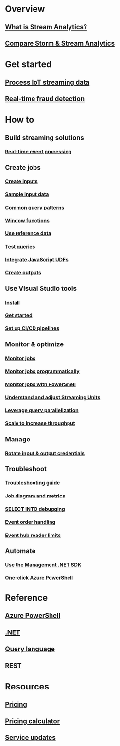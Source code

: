 # Overview
## [What is Stream Analytics?](stream-analytics-introduction.md)
## [Compare Storm & Stream Analytics](stream-analytics-comparison-storm.md)

# Get started
## [Process IoT streaming data](stream-analytics-get-started-with-azure-stream-analytics-to-process-data-from-iot-devices.md)
## [Real-time fraud detection](stream-analytics-real-time-fraud-detection.md)
<!-- Not Available ## [Analyze data with Power BI](stream-analytics-power-bi-dashboard.md) -->

# How to

## Build streaming solutions
<!-- Not Available ### [Social media](stream-analytics-twitter-sentiment-analysis-trends.md) -->
<!-- Not Available ### [Real-time scoring with Machine Learning](stream-analytics-machine-learning-integration-tutorial.md) -->
### [Real-time event processing](stream-analytics-real-time-event-processing-reference-architecture.md)
<!-- Not Available ### [Anomaly detection in Azure usage guide (preview)](stream-analytics-machine-learning-anomaly-detection.md)-->

## Create jobs
### [Create inputs](stream-analytics-define-inputs.md)
### [Sample input data](stream-analytics-sample-data-input.md)
### [Common query patterns](stream-analytics-stream-analytics-query-patterns.md)
### [Window functions](stream-analytics-window-functions.md)
### [Use reference data](stream-analytics-use-reference-data.md)
### [Test queries](stream-analytics-test-query.md)
### [Integrate JavaScript UDFs](stream-analytics-javascript-user-defined-functions.md)
<!-- Not Available ### [Integrate REST API & Machine Learning](stream-analytics-how-to-configure-azure-machine-learning-endpoints-in-stream-analytics.md) -->
### [Create outputs](stream-analytics-define-outputs.md)
## Use Visual Studio tools
### [Install](stream-analytics-tools-for-visual-studio-install.md)
### [Get started](stream-analytics-tools-for-visual-studio.md)
### [Set up CI/CD pipelines](stream-analytics-tools-for-visual-studio-cicd.md)

## Monitor & optimize
<!-- Not Available ### [Add alerts](stream-analytics-set-up-alerts.md) -->
### [Monitor jobs](stream-analytics-monitoring.md)
### [Monitor jobs programmatically](stream-analytics-monitor-jobs.md)
### [Monitor jobs with PowerShell](stream-analytics-monitor-and-manage-jobs-use-powershell.md)
### [Understand and adjust Streaming Units](stream-analytics-streaming-unit-consumption.md)
### [Leverage query parallelization](stream-analytics-parallelization.md)
### [Scale to increase throughput](stream-analytics-scale-jobs.md)
<!-- Not Available ### [Scale for Machine Learning functions](stream-analytics-scale-with-machine-learning-functions.md) -->
## Manage
### [Rotate input & output credentials](stream-analytics-login-credentials-inputs-outputs.md)
<!-- Not Available ### [Job reliability during updates](stream-analytics-job-reliability.md) -->

## Troubleshoot
### [Troubleshooting guide](stream-analytics-troubleshooting-guide.md)
<!-- Not Available ### [Resource health blade](stream-analytics-resource-health.md) -->
### [Job diagram and metrics](stream-analytics-job-diagram-with-metrics.md)
### [SELECT INTO debugging](stream-analytics-select-into.md)
### [Event order handling](stream-analytics-out-of-order-and-late-events.md)
### [Event hub reader limits](stream-analytics-event-hub-consumer-groups.md)
<!-- Not Available ### [Diagnostics logs](stream-analytics-job-diagnostic-logs.md) -->

## Automate
### [Use the Management .NET SDK](stream-analytics-dotnet-management-sdk.md)
### [One-click Azure PowerShell](https://github.com/Azure/azure-stream-analytics/tree/master/Samples/ASAOneClick)

# Reference
## [Azure PowerShell](https://docs.microsoft.com/powershell/module/azurerm.streamanalytics)
## [.NET](https://docs.microsoft.com/dotnet/api/microsoft.azure.management.streamanalytics)
## [Query language](https://msdn.microsoft.com/library/azure/dn834998)
## [REST](https://docs.microsoft.com/rest/api/streamanalytics)

# Resources
<!-- Not Available ## [Azure Roadmap](https://azure.microsoft.com/roadmap/) -->
<!-- Not Available ## [Blog](http://blogs.msdn.com/b/streamanalytics/) -->
<!-- Not Available ## [Feedback forum](http://feedback.azure.com/forums/270577-azure-stream-analytics) -->
<!-- Not Available ## [Forum](https://social.msdn.microsoft.com/Forums/home?forum=AzureStreamAnalytics) -->
## [Pricing](https://www.azure.cn/pricing/details/stream-analytics/)
## [Pricing calculator](https://www.azure.cn/pricing/calculator/)
<!-- Not Available ## [Release notes](stream-analytics-release-notes.md)  -->
## [Service updates](https://www.azure.cn/what-is-new/)
<!-- Not Available ## [Stack Overflow](http://stackoverflow.com/questions/tagged/azure-stream-analytics)-->
<!-- Not Available ## [Videos](https://azure.microsoft.com/documentation/videos/index/?services=stream-analytics) -->

<!--Update_Description: update link-->